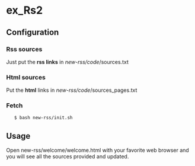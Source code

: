 # ex_Rs2

## Configuration

### Rss sources

Just put the **rss links** in _new-rss/code_/sources.txt 

### Html sources 

Put the **html** links in _new-rss/code_/sources_pages.txt  

### Fetch

       $ bash new-rss/init.sh

## Usage

Open new-rss/welcome/welcome.html with your favorite web browser and you will see all the sources provided and updated.



